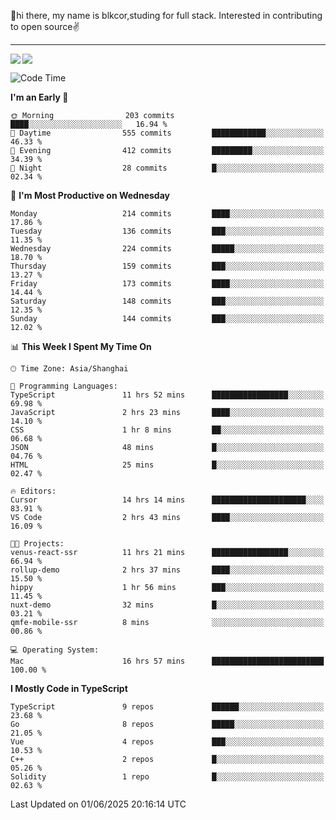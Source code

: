 👋hi there, my name is blkcor,studing for full stack.
Interested in contributing to open source✌️

<hr/>

![](https://github-readme-stats.vercel.app/api?username=blkcor)
<a href="https://github.com/blkcor/github-readme-stats">
    <img align="left" src="https://github-readme-stats.vercel.app/api/top-langs/?username=blkcor&hide=jupyter%20notebook,shaderlab,tex,c%23&langs_count=9" />
</a>


<!--START_SECTION:waka-->
![Code Time](http://img.shields.io/badge/Code%20Time-2%2C069%20hrs%2017%20mins-blue)

**I'm an Early 🐤** 

```text
🌞 Morning                203 commits         ████░░░░░░░░░░░░░░░░░░░░░   16.94 % 
🌆 Daytime                555 commits         ████████████░░░░░░░░░░░░░   46.33 % 
🌃 Evening                412 commits         █████████░░░░░░░░░░░░░░░░   34.39 % 
🌙 Night                  28 commits          █░░░░░░░░░░░░░░░░░░░░░░░░   02.34 % 
```
📅 **I'm Most Productive on Wednesday** 

```text
Monday                   214 commits         ████░░░░░░░░░░░░░░░░░░░░░   17.86 % 
Tuesday                  136 commits         ███░░░░░░░░░░░░░░░░░░░░░░   11.35 % 
Wednesday                224 commits         █████░░░░░░░░░░░░░░░░░░░░   18.70 % 
Thursday                 159 commits         ███░░░░░░░░░░░░░░░░░░░░░░   13.27 % 
Friday                   173 commits         ████░░░░░░░░░░░░░░░░░░░░░   14.44 % 
Saturday                 148 commits         ███░░░░░░░░░░░░░░░░░░░░░░   12.35 % 
Sunday                   144 commits         ███░░░░░░░░░░░░░░░░░░░░░░   12.02 % 
```


📊 **This Week I Spent My Time On** 

```text
🕑︎ Time Zone: Asia/Shanghai

💬 Programming Languages: 
TypeScript               11 hrs 52 mins      █████████████████░░░░░░░░   69.98 % 
JavaScript               2 hrs 23 mins       ████░░░░░░░░░░░░░░░░░░░░░   14.10 % 
CSS                      1 hr 8 mins         ██░░░░░░░░░░░░░░░░░░░░░░░   06.68 % 
JSON                     48 mins             █░░░░░░░░░░░░░░░░░░░░░░░░   04.76 % 
HTML                     25 mins             █░░░░░░░░░░░░░░░░░░░░░░░░   02.47 % 

🔥 Editors: 
Cursor                   14 hrs 14 mins      █████████████████████░░░░   83.91 % 
VS Code                  2 hrs 43 mins       ████░░░░░░░░░░░░░░░░░░░░░   16.09 % 

🐱‍💻 Projects: 
venus-react-ssr          11 hrs 21 mins      █████████████████░░░░░░░░   66.94 % 
rollup-demo              2 hrs 37 mins       ████░░░░░░░░░░░░░░░░░░░░░   15.50 % 
hippy                    1 hr 56 mins        ███░░░░░░░░░░░░░░░░░░░░░░   11.45 % 
nuxt-demo                32 mins             █░░░░░░░░░░░░░░░░░░░░░░░░   03.21 % 
qmfe-mobile-ssr          8 mins              ░░░░░░░░░░░░░░░░░░░░░░░░░   00.86 % 

💻 Operating System: 
Mac                      16 hrs 57 mins      █████████████████████████   100.00 % 
```

**I Mostly Code in TypeScript** 

```text
TypeScript               9 repos             ██████░░░░░░░░░░░░░░░░░░░   23.68 % 
Go                       8 repos             █████░░░░░░░░░░░░░░░░░░░░   21.05 % 
Vue                      4 repos             ███░░░░░░░░░░░░░░░░░░░░░░   10.53 % 
C++                      2 repos             █░░░░░░░░░░░░░░░░░░░░░░░░   05.26 % 
Solidity                 1 repo              █░░░░░░░░░░░░░░░░░░░░░░░░   02.63 % 
```




 Last Updated on 01/06/2025 20:16:14 UTC
<!--END_SECTION:waka-->


